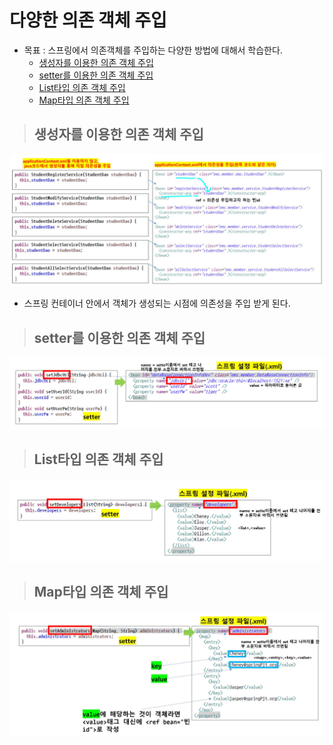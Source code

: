 # 다양한 의존 객체 주입

+ 목표 : 스프링에서 의존객체를 주입하는 다양한 방법에 대해서 학습한다.
    + [생성자를 이용한 의존 객체 주입]()
    + [setter를 이용한 의존 객체 주입]()
    + [List타입 의존 객체 주입]()
    + [Map타입 의존 객체 주입]()

> ## 생성자를 이용한 의존 객체 주입

<img src="https://github.com/journeytorainbow/Spring_study_note/blob/master/%EB%8B%A4%EC%96%91%ED%95%9C_%EC%9D%98%EC%A1%B4_%EA%B0%9D%EC%B2%B4%EC%A3%BC%EC%9E%85/img/img2.JPG?raw=true">

+ 스프링 컨테이너 안에서 객체가 생성되는 시점에 의존성을 주입 받게 된다.

> ## setter를 이용한 의존 객체 주입

<img src="https://github.com/journeytorainbow/Spring_study_note/blob/master/%EB%8B%A4%EC%96%91%ED%95%9C_%EC%9D%98%EC%A1%B4_%EA%B0%9D%EC%B2%B4%EC%A3%BC%EC%9E%85/img/img1.JPG?raw=true">


> ## List타입 의존 객체 주입

<img src="https://github.com/journeytorainbow/Spring_study_note/blob/master/%EB%8B%A4%EC%96%91%ED%95%9C_%EC%9D%98%EC%A1%B4_%EA%B0%9D%EC%B2%B4%EC%A3%BC%EC%9E%85/img/img3.JPG?raw=true">

> ## Map타입 의존 객체 주입

<img src="https://github.com/journeytorainbow/Spring_study_note/blob/master/%EB%8B%A4%EC%96%91%ED%95%9C_%EC%9D%98%EC%A1%B4_%EA%B0%9D%EC%B2%B4%EC%A3%BC%EC%9E%85/img/img4.JPG?raw=true">